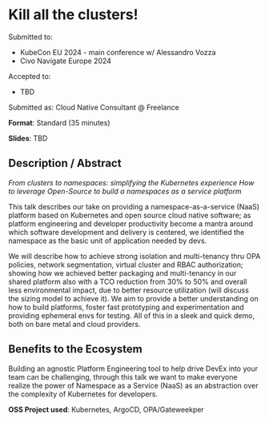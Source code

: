 # Kill all the clusters!

Submitted to:
- KubeCon EU 2024 - main conference w/ Alessandro Vozza
- Civo Navigate Europe 2024

Accepted to: 
- TBD

Submitted as: Cloud Native Consultant @ Freelance

**Format**: Standard (35 minutes)

**Slides**: TBD

## Description / Abstract
_From clusters to namespaces: simplifying the Kubernetes experience_
_How to leverage Open-Source to build a namespaces as a service platform_

This talk describes our take on providing a namespace-as-a-service (NaaS) platform based on Kubernetes and open source cloud native software; as platform engineering and developer productivity become a mantra around which software development and delivery is centered, we identified the namespace as the basic unit of application needed by devs.

We will describe how to achieve strong isolation and multi-tenancy thru OPA policies, network segmentation, virtual cluster and RBAC authorization; showing how we achieved better packaging and multi-tenancy in our shared platform also with a TCO reduction from 30% to 50% and overall less environmental impact, due to better resource utilization (will discuss the sizing model to achieve it). We aim to provide a better understanding on how to build platforms, foster fast prototyping and experimentation and providing ephemeral envs for testing. All of this in a sleek and quick demo, both on bare metal and cloud providers.

## Benefits to the Ecosystem

Building an agnostic Platform Engineering tool to help drive DevEx into your team can be challenging, through this talk we want to make everyone realize the power of Namespace as a Service (NaaS) as an abstraction over the complexity of Kubernetes for developers.

**OSS Project used**: Kubernetes, ArgoCD, OPA/Gateweekper